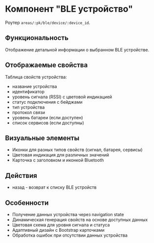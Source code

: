 # Компонент "BLE устройство"

Роутер `areas/:pk/ble/device/:device_id`.

## Функциональность

Отображение детальной информации о выбранном BLE устройстве.

## Отображаемые свойства

Таблица свойств устройства:
* название устройства
* идентификатор
* уровень сигнала (RSSI) с цветовой индикацией
* статус подключения с бейджами
* тип устройства
* протокол связи
* уровень батареи (если доступен)
* список сервисов (если доступны)

## Визуальные элементы

- Иконки для разных типов свойств (сигнал, батарея, сервисы)
- Цветовая индикация для различных значений
- Карточка с заголовком и иконкой Bluetooth

## Действия

* назад - возврат к списку BLE устройств

## Особенности

- Получение данных устройства через navigation state
- Динамическая генерация свойств на основе доступных данных
- Цветовая схема для уровня сигнала и статуса
- Адаптивный дизайн с Bootstrap карточками
- Обработка ошибок при отсутствии данных устройства